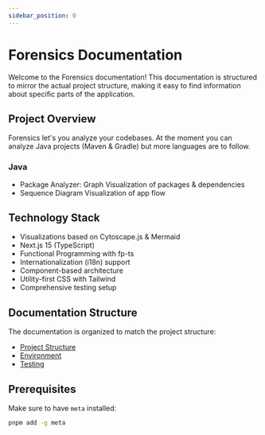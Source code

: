 ```yaml
---
sidebar_position: 0
---
```


# Forensics Documentation

Welcome to the Forensics documentation! This documentation is structured to mirror the actual project structure, making it easy to find information about specific parts of the application.

## Project Overview

Forensics let's you analyze your codebases. At the moment you can analyze Java projects (Maven & Gradle) but more languages are to follow.

### Java

- Package Analyzer: Graph Visualization of packages & dependencies
- Sequence Diagram Visualization of app flow

## Technology Stack

- Visualizations based on Cytoscape.js & Mermaid
- Next.js 15 (TypeScript)
- Functional Programming with fp-ts
- Internationalization (i18n) support
- Component-based architecture
- Utility-first CSS with Tailwind
- Comprehensive testing setup

## Documentation Structure

The documentation is organized to match the project structure:

- [Project Structure](/docs/project)
- [Environment](/docs/environment)
- [Testing](/docs/testing)

## Prerequisites

Make sure to have `meta` installed:

```bash
pnpm add -g meta
```
